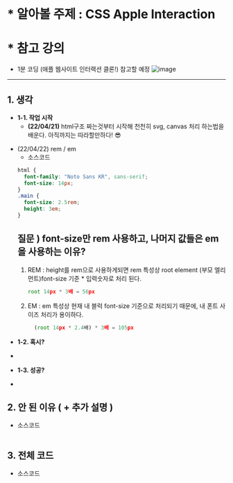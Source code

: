 # \* **알아볼 주제** : CSS Apple Interaction

# \* **참고 강의**

- 1분 코딩 (애플 웹사이트 인터랙션 클론!) 참고할 예정
  ![image](https://user-images.githubusercontent.com/89957988/163922129-4880f463-97fa-4427-8759-9b3a0d2d2e41.png)

---

## 1. 생각

- __1-1. 작업 시작__
  * __(22/04/21)__ html구조 짜는것부터 시작해 천천히 svg, canvas 처리 하는법을 배운다.
    아직까지는 따라할만하다! 😎
* (22/04/22) rem / em
  - 소스코드
  ```CSS
  html {
    font-family: "Noto Sans KR", sans-serif;
    font-size: 14px;
  }
  .main {
    font-size: 2.5rem;
    height: 3em;
  }
  ```
  ## 질문 ) font-size만 rem 사용하고, 나머지 값들은 em을 사용하는 이유?
  1. REM : height를 rem으로 사용하게되면 rem 특성상
     root element (부모 엘리먼트)font-size 기준 \* 입력숫자로 처리 된다.
     ```Javascript
     root 14px * 3배 = 56px
     ```
  2. EM : em 특성상 현재 내 블럭 font-size 기준으로 처리되기 때문에,
     내 폰트 사이즈 처리가 용이하다.
     ```Javascript
       (root 14px * 2.4배) * 3배 = 105px
     ```

- __1-2. 혹시?__

*

- __1-3. 성공?__

*

## 2. 안 된 이유 ( + 추가 설명 )

- 소스코드

```javascript

```

## 3. 전체 코드

- 소스코드

```javascript

```
